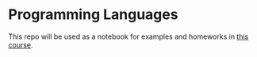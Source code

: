 # Programming Languages

This repo will be used as a notebook for examples and homeworks in [this course](https://www.coursera.org/learn/programming-languages).
